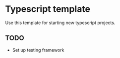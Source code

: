 # Typescript template

Use this template for starting new typescript projects.

## TODO

-   Set up testing framework
